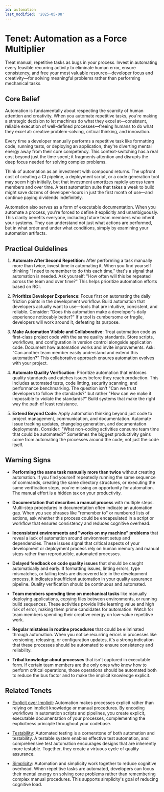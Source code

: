 ```yaml
---
id: automation
last_modified: '2025-05-08'
---
```


# Tenet: Automation as a Force Multiplier

Treat manual, repetitive tasks as bugs in your process. Invest in automating every
feasible recurring activity to eliminate human error, ensure consistency, and free your
most valuable resource—developer focus and creativity—for solving meaningful problems
rather than performing mechanical tasks.

## Core Belief

Automation is fundamentally about respecting the scarcity of human attention and
creativity. When you automate repetitive tasks, you're making a strategic decision to
let machines do what they excel at—consistent, reliable execution of well-defined
processes—freeing humans to do what they excel at: creative problem-solving, critical
thinking, and innovation.

Every time a developer manually performs a repetitive task like formatting code, running
tests, or deploying an application, they're diverting mental energy away from their core
competency. This context-switching has a real cost beyond just the time spent; it
fragments attention and disrupts the deep focus needed for solving complex problems.

Think of automation as an investment with compound returns. The upfront cost of creating
a CI pipeline, a deployment script, or a code generation tool may seem high initially,
but that investment amortizes rapidly across team members and over time. A test
automation suite that takes a week to build might save dozens of developer-hours in just
the first month of use—and continue paying dividends indefinitely.

Automation also serves as a form of executable documentation. When you automate a
process, you're forced to define it explicitly and unambiguously. This clarity benefits
everyone, including future team members who inherit your systems. They can understand
not just what actions are performed, but in what order and under what conditions, simply
by examining your automation artifacts.

## Practical Guidelines

1. **Automate After Second Repetition**: After performing a task manually more than
   twice, invest time in automating it. When you find yourself thinking "I need to
   remember to do this each time," that's a signal that automation is needed. Ask
   yourself: "How often will this be repeated across the team and over time?" This helps
   prioritize automation efforts based on ROI.

1. **Prioritize Developer Experience**: Focus first on automating the daily friction
   points in the development workflow. Build automation that developers actually want to
   use—tools that are intuitive, consistent, and reliable. Consider: "Does this
   automation make a developer's daily experience noticeably better?" If a tool is
   cumbersome or fragile, developers will work around it, defeating its purpose.

1. **Make Automation Visible and Collaborative**: Treat automation code as first-class
   project code with the same quality standards. Store scripts, workflows, and
   configuration in version control alongside application code. Document how automation
   works and invite improvements. Ask: "Can another team member easily understand and
   extend this automation?" This collaborative approach ensures automation evolves with
   your project.

1. **Automate Quality Verification**: Prioritize automation that enforces quality
   standards and catches issues before they reach production. This includes automated
   tests, code linting, security scanning, and performance benchmarking. The question
   isn't "Can we trust developers to follow the standards?" but rather "How can we make
   it impossible to violate the standards?" Build systems that make the right way the
   path of least resistance.

1. **Extend Beyond Code**: Apply automation thinking beyond just code to project
   management, communication, and documentation. Automate issue tracking updates,
   changelog generation, and documentation deployments. Consider: "What non-coding
   activities consume team time that could be automated?" Sometimes the biggest
   productivity gains come from automating the processes around the code, not just the
   code itself.

## Warning Signs

- **Performing the same task manually more than twice** without creating automation. If
  you find yourself repeatedly running the same sequence of commands, creating the same
  directory structures, or executing the same verification steps, you're missing an
  opportunity for automation. The manual effort is a hidden tax on your productivity.

- **Documentation that describes a manual process** with multiple steps. Multi-step
  procedures in documentation often indicate an automation gap. When you see phrases
  like "remember to" or numbered lists of actions, ask whether this process could be
  encapsulated in a script or workflow that ensures consistency and reduces cognitive
  overhead.

- **Inconsistent environments and "works on my machine" problems** that reveal a lack of
  automation around environment setup and dependencies. These issues signal that
  critical aspects of your development or deployment process rely on human memory and
  manual steps rather than reproducible, automated processes.

- **Delayed feedback on code quality issues** that should be caught automatically and
  early. If formatting issues, linting errors, type mismatches, or failing tests are
  discovered late in the development process, it indicates insufficient automation in
  your quality assurance pipeline. Quality verification should be continuous and
  automated.

- **Team members spending time on mechanical tasks** like manually deploying
  applications, copying files between environments, or running build sequences. These
  activities provide little learning value and high risk of error, making them prime
  candidates for automation. Watch for team members spending their creative energy on
  low-value repetitive work.

- **Regular mistakes in routine procedures** that could be eliminated through
  automation. When you notice recurring errors in processes like versioning, releasing,
  or configuration updates, it's a strong indication that these processes should be
  automated to ensure consistency and reliability.

- **Tribal knowledge about processes** that isn't captured in executable form. If
  certain team members are the only ones who know how to perform critical operations,
  those operations should be automated both to reduce the bus factor and to make the
  implicit knowledge explicit.

## Related Tenets

- [Explicit over Implicit](explicit-over-implicit.md): Automation makes processes
  explicit rather than relying on implicit knowledge or manual procedures. By encoding
  workflows in automation scripts and pipelines, you create explicit, executable
  documentation of your processes, complementing the explicitness principle throughout
  your codebase.

- [Testability](testability.md): Automated testing is a cornerstone of both automation
  and testability. A testable system enables effective test automation, and
  comprehensive test automation encourages designs that are inherently more testable.
  Together, they create a virtuous cycle of quality assurance.

- [Simplicity](simplicity.md): Automation and simplicity work together to reduce
  cognitive overhead. When repetitive tasks are automated, developers can focus their
  mental energy on solving core problems rather than remembering complex manual
  procedures. This supports simplicity's goal of reducing cognitive load.
